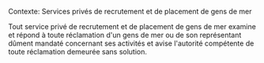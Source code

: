 Contexte: Services privés de recrutement et de placement de gens de mer

Tout service privé de recrutement et de placement de gens de mer examine et répond à toute réclamation d'un gens de mer ou de son représentant dûment mandaté concernant ses activités et avise l'autorité compétente de toute réclamation demeurée sans solution.